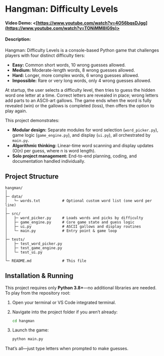 # Hangman: Difficulty Levels

#### Video Demo: <[https://www.youtube.com/watch?v=4O56bqsDJgg](https://www.youtube.com/watch?v=TONiMM8lG9s)>

#### Description:

Hangman: Difficulty Levels is a console-based Python game that challenges players with four distinct difficulty tiers:

* **Easy:** Common short words, 10 wrong guesses allowed.
* **Medium:** Moderate-length words, 8 wrong guesses allowed.
* **Hard:** Longer, more complex words, 6 wrong guesses allowed.
* **Impossible:** Rare or very long words, only 4 wrong guesses allowed.

At startup, the user selects a difficulty level, then tries to guess the hidden word one letter at a time. Correct letters are revealed in place; wrong letters add parts to an ASCII-art gallows. The game ends when the word is fully revealed (win) or the gallows is completed (loss), then offers the option to play again.

This project demonstrates:

* **Modular design:** Separate modules for word selection (`word_picker.py`), game logic (`game_engine.py`), and display (`ui.py`), all orchestrated by `main.py`.
* **Algorithmic thinking:** Linear-time word scanning and display updates (O(n) per guess, where n is word length).
* **Solo project management:** End-to-end planning, coding, and documentation handled individually.

## Project Structure

```
hangman/
│
├─ data/
│   └─ words.txt          # Optional custom word list (one word per line)
│
├─ src/
│   ├─ word_picker.py     # Loads words and picks by difficulty
│   ├─ game_engine.py     # Core game state and guess logic
│   ├─ ui.py              # ASCII gallows and display routines
│   └─ main.py            # Entry point & game loop
│
├─ tests/
│   ├─ test_word_picker.py
│   ├─ test_game_engine.py
│   └─ test_ui.py
│
└─ README.md              # This file
```

## Installation & Running

This project requires only **Python 3.8+**—no additional libraries are needed. To play from the repository root:

1. Open your terminal or VS Code integrated terminal.
2. Navigate into the project folder if you aren’t already:

   ```bash
   cd hangman
   ```
3. Launch the game:

   ```bash
   python main.py
   ```

That’s all—just type letters when prompted to make guesses.
